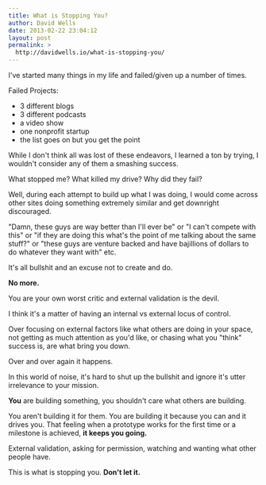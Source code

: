```yaml
---
title: What is Stopping You?
author: David Wells
date: 2013-02-22 23:04:12
layout: post
permalink: >
  http://davidwells.io/what-is-stopping-you/
---
```


I've started many things in my life and failed/given up  a number of times.

Failed Projects:

<ul>
	<li>3 different blogs</li>
	<li>3 different podcasts</li>
	<li>a video show</li>
 	<li>one nonprofit startup</li>
	<li>the list goes on but you get the point</li>
</ul>

While I don't think all was lost of these endeavors, I learned a ton by trying, I wouldn't consider any of them a smashing success.

What stopped me? What killed my drive? Why did they fail?

Well, during each attempt to build up what I was doing, I would come across other sites doing something extremely similar and get downright discouraged.

"Damn, these guys are way better than I'll ever be" or "I can't compete with this" or "if they are doing this what's the point of me talking about the same stuff?" or "these guys are venture backed and have bajillions of dollars to do whatever they want with" etc.

It's all bullshit and an excuse not to create and do.

<strong>No more.</strong>

You are your own worst critic and external validation is the devil.

I think it's a matter of having an internal vs external locus of control.

Over focusing on external factors like what others are doing in your space, not getting as much attention as you'd like, or chasing what you "think" success is, are what bring you down.

Over and over again it happens.

In this world of noise, it's hard to shut up the bullshit and ignore it's utter irrelevance to your mission.

<strong>You</strong> are building something, you shouldn't care what others are building.

You aren't building it for them. You are building it because you can and it drives you. That feeling when a prototype works for the first time or a milestone is achieved, <strong>it keeps you going. </strong>

External validation, asking for permission, watching and wanting what other people have.

This is what is stopping you. <strong>Don't let it.</strong>
